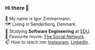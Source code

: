 ### Hi there 👋

👨 My name is Igor Zimmermann.  
🗺 Living in Sønderborg, Denmark.    
📓 Studying **Software Engineering** at [SDU](https://sdu.dk/en).  
🎥 Favourite movie: [The Social Network](https://letterboxd.com/film/the-social-network/).  
📫 How to reach me: [Instagram](https://instagram.com/igorzimmermann01), [LinkedIn](https://linkedin.com/in/igorzimmermann).

<!--
**IgorZimmermann/IgorZimmermann** is a ✨ _special_ ✨ repository because its `README.md` (this file) appears on your GitHub profile.
-->
